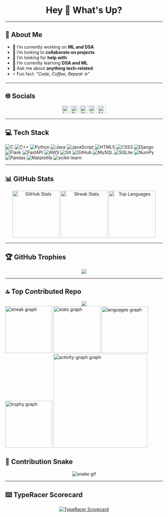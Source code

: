 <h1 align="center">Hey 👋 What's Up?</h1>

---

## 💫 About Me
- 🔭 I’m currently working on **ML and DSA**  
- 👯 I’m looking to **collaborate on projects**  
- 🤝 I’m looking for **help with**  
- 🌱 I’m currently learning **DSA and ML**  
- 💬 Ask me about **anything tech-related**  
- ⚡ Fun fact: _“Code, Coffee, Repeat ☕”_

---

## 🌐 Socials
<div align="center">
  <a href="https://www.linkedin.com/in/ganesh-nikhil-068470241/"><img src="https://img.shields.io/static/v1?message=LinkedIn&logo=linkedin&color=0077B5&logoColor=white&style=for-the-badge" height="25" alt="LinkedIn" /></a>
  <a href="https://discord.com/"><img src="https://img.shields.io/static/v1?message=Discord&logo=discord&color=7289DA&logoColor=white&style=for-the-badge" height="25" alt="Discord" /></a>
  <a href="https://gitlab.com/"><img src="https://img.shields.io/static/v1?message=GitLab&logo=gitlab&color=FC6D26&logoColor=white&style=for-the-badge" height="25" alt="GitLab" /></a>
  <a href="https://www.youtube.com/@cythonboy"><img src="https://img.shields.io/static/v1?message=YouTube&logo=youtube&color=FF0000&logoColor=white&style=for-the-badge" height="25" alt="YouTube" /></a>
  <a href="https://medium.com/@ganeshnikhil124"><img src="https://img.shields.io/static/v1?message=Medium&logo=medium&color=12100E&logoColor=white&style=for-the-badge" height="25" alt="Medium" /></a>
</div>

---

## 💻 Tech Stack
![C](https://img.shields.io/badge/C-%2300599C.svg?style=plastic&logo=c&logoColor=white)
![C++](https://img.shields.io/badge/C++-%2300599C.svg?style=plastic&logo=c%2B%2B&logoColor=white)
![Python](https://img.shields.io/badge/Python-3670A0?style=plastic&logo=python&logoColor=ffdd54)
![Java](https://img.shields.io/badge/Java-%23ED8B00.svg?style=plastic&logo=openjdk&logoColor=white)
![JavaScript](https://img.shields.io/badge/JavaScript-%23323330.svg?style=plastic&logo=javascript&logoColor=%23F7DF1E)
![HTML5](https://img.shields.io/badge/HTML5-%23E34F26.svg?style=plastic&logo=html5&logoColor=white)
![CSS3](https://img.shields.io/badge/CSS3-%231572B6.svg?style=plastic&logo=css3&logoColor=white)
![Django](https://img.shields.io/badge/Django-%23092E20.svg?style=plastic&logo=django&logoColor=white)
![Flask](https://img.shields.io/badge/Flask-%23000.svg?style=plastic&logo=flask&logoColor=white)
![FastAPI](https://img.shields.io/badge/FastAPI-005571?style=plastic&logo=fastapi)
![AWS](https://img.shields.io/badge/AWS-%23FF9900.svg?style=plastic&logo=amazon-aws&logoColor=white)
![Git](https://img.shields.io/badge/Git-%23F05033.svg?style=plastic&logo=git&logoColor=white)
![GitHub](https://img.shields.io/badge/GitHub-%23121011.svg?style=plastic&logo=github&logoColor=white)
![MySQL](https://img.shields.io/badge/MySQL-4479A1.svg?style=plastic&logo=mysql&logoColor=white)
![SQLite](https://img.shields.io/badge/SQLite-%2307405e.svg?style=plastic&logo=sqlite&logoColor=white)
![NumPy](https://img.shields.io/badge/NumPy-%23013243.svg?style=plastic&logo=numpy&logoColor=white)
![Pandas](https://img.shields.io/badge/Pandas-%23150458.svg?style=plastic&logo=pandas&logoColor=white)
![Matplotlib](https://img.shields.io/badge/Matplotlib-%23ffffff.svg?style=plastic&logo=Matplotlib&logoColor=black)
![scikit-learn](https://img.shields.io/badge/scikit--learn-%23F7931E.svg?style=plastic&logo=scikit-learn&logoColor=white)

---

## 📊 GitHub Stats
<div align="center">
  <img src="https://github-readme-stats.vercel.app/api?username=ganeshnikhil&theme=dark&hide_border=false&include_all_commits=true&count_private=false" height="150" alt="GitHub Stats" />
  <img src="https://github-readme-streak-stats.herokuapp.com/?user=ganeshnikhil&theme=dark&hide_border=false" height="150" alt="Streak Stats" />
  <img src="https://github-readme-stats.vercel.app/api/top-langs/?username=ganeshnikhil&theme=dark&hide_border=false&include_all_commits=true&count_private=false&layout=compact" height="150" alt="Top Languages" />
</div>

---

## 🏆 GitHub Trophies
<div align="center">
  <img src="https://github-profile-trophy.vercel.app/?username=ganeshnikhil&theme=radical&no-frame=false&no-bg=true&margin-w=4" />
</div>

---

## 🔝 Top Contributed Repo
<div align="center">
  <img src="https://github-contributor-stats.vercel.app/api?username=ganeshnikhil&limit=5&theme=dark&combine_all_yearly_contributions=true" />
</div>

<div align="left">
  <img src="https://streak-stats.demolab.com?user=ganeshnikhil&locale=en&mode=daily&theme=merko&hide_border=false&border_radius=5&order=3" height="150" alt="streak graph"  />
  <img src="https://github-readme-stats.vercel.app/api?username=ganeshnikhil&hide_title=false&hide_rank=false&show_icons=true&include_all_commits=true&count_private=true&disable_animations=false&theme=tokyonight&locale=en&hide_border=false&order=1" height="150" alt="stats graph"  />
  <img src="https://github-readme-stats.vercel.app/api/top-langs?username=ganeshnikhil&locale=en&hide_title=false&layout=compact&card_width=320&langs_count=5&theme=onedark&hide_border=false&order=2" height="149" alt="languages graph"  />
  <img src="https://github-profile-trophy.vercel.app?username=ganeshnikhil&theme=dracula&column=-1&row=1&margin-w=8&margin-h=8&no-bg=true&no-frame=false&order=4" height="150" alt="trophy graph"  />
  <img src="https://github-readme-activity-graph.vercel.app/graph?username=ganeshnikhil&radius=16&theme=chartreuse-dark&area=true&order=5" height="300" alt="activity-graph graph"  />
</div>

## 🐍 Contribution Snake
<div align="center">
  
  ![snake gif](github-contribution-grid-snake-dark.svg)
</div>

---
###
## ⌨️ TypeRacer Scorecard
<div align="center">
  <a href="https://data.typeracer.com/pit/profile?user=cython_boy&ref=badge" target="_top">
    <img src="https://data.typeracer.com/misc/badge?user=cython_boy" border="0" alt="TypeRacer Scorecard" />
  </a>
</div>
<!-- Proudly created with GPRM ( https://gprm.itsvg.in ) -->
